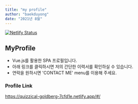```yaml
---
title: "my profile"
author: "baekduyong"
date: "2021년 8월"
---
```



[![Netlify Status](https://api.netlify.com/api/v1/badges/85e1d464-7560-4c07-859d-89c91ab5e949/deploy-status)](https://app.netlify.com/sites/quizzical-goldberg-7cfd1e/deploys)



## MyProfile
* Vue.js를 활용한 SPA 프로필입니다.
* 아래 링크를 클릭하시면 저의 간단한 이력서를 확인하실 수 있습니다.
* 연락을 원하시면 'CONTACT ME' menu를 이용해 주세요.


### Profile Link
https://quizzical-goldberg-7cfd1e.netlify.app/#/
